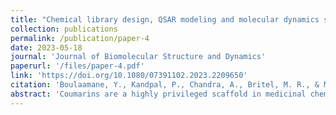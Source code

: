 ```yaml
---
title: "Chemical library design, QSAR modeling and molecular dynamics simulations of naturally occurring coumarins as dual inhibitors of MAO-B and AChE"
collection: publications
permalink: /publication/paper-4
date: 2023-05-18
journal: 'Journal of Biomolecular Structure and Dynamics'
paperurl: '/files/paper-4.pdf'
link: 'https://doi.org/10.1080/07391102.2023.2209650'
citation: 'Boulaamane, Y., Kandpal, P., Chandra, A., Britel, M. R., & Maurady, A. (2023). Chemical library design, QSAR modeling and molecular dynamics simulations of naturally occurring coumarins as dual inhibitors of MAO-B and AChE. Journal of Biomolecular Structure and Dynamics, 1-18.'
abstract: 'Coumarins are a highly privileged scaffold in medicinal chemistry. It is present in many natural products and is reported to display various pharmacological properties. A large plethora of compounds based on the coumarin ring system have been synthesized and were found to possess biological activities such as anticonvulsant, antiviral, anti-inflammatory, antibacterial, antioxidant as well as neuroprotective properties. Despite the wide activity spectrum of coumarins, its naturally occurring derivatives are yet to be investigated in detail. In the current study, a chemical library was created to assemble all chemical information related to naturally occurring coumarins from the literature. Additionally, a multi-stage virtual screening combining QSAR modeling, molecular docking, and ADMET prediction was conducted against monoamine oxidase B and acetylcholinesterase, two relevant targets known for their neuroprotective properties and ‘disease-modifying’ potential in Parkinson’s and Alzheimer’s disease. Our findings revealed ten coumarin derivatives that may act as dual-target drugs against MAO-B and AChE. Two coumarin candidates were selected from the molecular docking study: CDB0738 and CDB0046 displayed favorable interactions for both proteins as well as suitable ADMET profiles. The stability of the selected coumarins was assessed through 100 ns molecular dynamics simulations which revealed promising stability through key molecular interactions for CDB0738 to act as dual inhibitor of MAO-B and AChE. However, experimental studies are necessary to evaluate the bioactivity of the proposed candidate. The current results may generate an increasing interest in bioprospecting naturally occurring coumarins as potential candidates against relevant macromolecular targets by encouraging virtual screening studies against our chemical library.'
---
```

